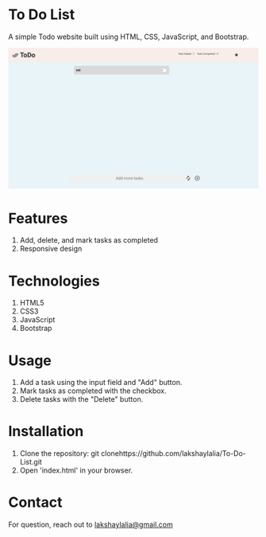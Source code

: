 # To Do List
A simple Todo website built using HTML, CSS, JavaScript, and Bootstrap.

![Todo Website Screenshot](ToDo.png)

# Features
1. Add, delete, and mark tasks as completed
2. Responsive design

# Technologies 
1. HTML5
2. CSS3
3. JavaScript
4. Bootstrap

# Usage
1. Add a task using the input field and "Add" button.
2. Mark tasks as completed with the checkbox.
3. Delete tasks with the "Delete" button.

# Installation
1. Clone the repository: git clonehttps://github.com/lakshaylalia/To-Do-List.git
2. Open 'index.html' in your browser.

# Contact
For question, reach out to lakshaylalia@gmail.com
